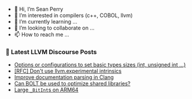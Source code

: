 - 👋 Hi, I’m Sean Perry
- 👀 I’m interested in compilers (c++, COBOL, llvm)
- 🌱 I’m currently learning ...
- 💞️ I’m looking to collaborate on ...
- 📫 How to reach me ...

<!---
s66perry/s66perry is a ✨ special ✨ repository because its `README.md` (this file) appears on your GitHub profile.
You can click the Preview link to take a look at your changes.
--->
### 📕 Latest LLVM Discourse Posts

<!-- DISCOURSE-LLVM:START -->
- [Options or configurations to set basic types sizes &lpar;int, unsigned int ...&rpar;](https://discourse.llvm.org/t/options-or-configurations-to-set-basic-types-sizes-int-unsigned-int/85391#post_1)
- [[RFC] Don&#39;t use llvm.experimental intrinsics](https://discourse.llvm.org/t/rfc-dont-use-llvm-experimental-intrinsics/85352#post_4)
- [Improve documentation parsing in Clang](https://discourse.llvm.org/t/improve-documentation-parsing-in-clang/84513#post_16)
- [Can BOLT be used to optimize shared libraries?](https://discourse.llvm.org/t/can-bolt-be-used-to-optimize-shared-libraries/85389#post_2)
- [Large `_BitInt`s on ARM64](https://discourse.llvm.org/t/large-bitint-s-on-arm64/85361#post_3)
<!-- DISCOURSE-LLVM:END -->
